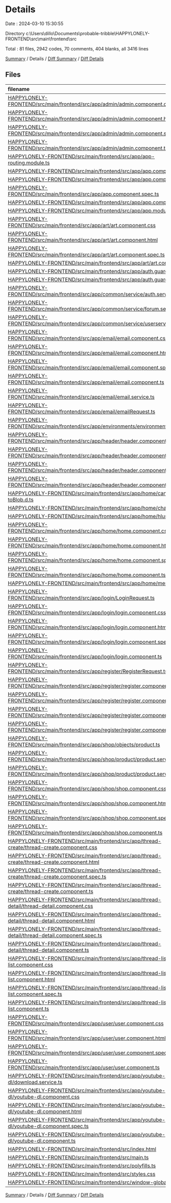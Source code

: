 # Details

Date : 2024-03-10 15:30:55

Directory c:\\Users\\dillo\\Documents\\probable-tribble\\HAPPYLONELY-FRONTEND\\src\\main\\frontend\\src

Total : 81 files,  2942 codes, 70 comments, 404 blanks, all 3416 lines

[Summary](results.md) / Details / [Diff Summary](diff.md) / [Diff Details](diff-details.md)

## Files
| filename | language | code | comment | blank | total |
| :--- | :--- | ---: | ---: | ---: | ---: |
| [HAPPYLONELY-FRONTEND/src/main/frontend/src/app/admin/admin.component.css](/HAPPYLONELY-FRONTEND/src/main/frontend/src/app/admin/admin.component.css) | CSS | 0 | 0 | 1 | 1 |
| [HAPPYLONELY-FRONTEND/src/main/frontend/src/app/admin/admin.component.html](/HAPPYLONELY-FRONTEND/src/main/frontend/src/app/admin/admin.component.html) | HTML | 70 | 0 | 4 | 74 |
| [HAPPYLONELY-FRONTEND/src/main/frontend/src/app/admin/admin.component.spec.ts](/HAPPYLONELY-FRONTEND/src/main/frontend/src/app/admin/admin.component.spec.ts) | TypeScript | 17 | 0 | 5 | 22 |
| [HAPPYLONELY-FRONTEND/src/main/frontend/src/app/admin/admin.component.ts](/HAPPYLONELY-FRONTEND/src/main/frontend/src/app/admin/admin.component.ts) | TypeScript | 221 | 0 | 14 | 235 |
| [HAPPYLONELY-FRONTEND/src/main/frontend/src/app/app-routing.module.ts](/HAPPYLONELY-FRONTEND/src/main/frontend/src/app/app-routing.module.ts) | TypeScript | 36 | 0 | 4 | 40 |
| [HAPPYLONELY-FRONTEND/src/main/frontend/src/app/app.component.css](/HAPPYLONELY-FRONTEND/src/main/frontend/src/app/app.component.css) | CSS | 3 | 1 | 0 | 4 |
| [HAPPYLONELY-FRONTEND/src/main/frontend/src/app/app.component.html](/HAPPYLONELY-FRONTEND/src/main/frontend/src/app/app.component.html) | HTML | 6 | 0 | 0 | 6 |
| [HAPPYLONELY-FRONTEND/src/main/frontend/src/app/app.component.spec.ts](/HAPPYLONELY-FRONTEND/src/main/frontend/src/app/app.component.spec.ts) | TypeScript | 25 | 0 | 5 | 30 |
| [HAPPYLONELY-FRONTEND/src/main/frontend/src/app/app.component.ts](/HAPPYLONELY-FRONTEND/src/main/frontend/src/app/app.component.ts) | TypeScript | 15 | 0 | 2 | 17 |
| [HAPPYLONELY-FRONTEND/src/main/frontend/src/app/app.module.ts](/HAPPYLONELY-FRONTEND/src/main/frontend/src/app/app.module.ts) | TypeScript | 91 | 0 | 4 | 95 |
| [HAPPYLONELY-FRONTEND/src/main/frontend/src/app/art/art.component.css](/HAPPYLONELY-FRONTEND/src/main/frontend/src/app/art/art.component.css) | CSS | 39 | 0 | 7 | 46 |
| [HAPPYLONELY-FRONTEND/src/main/frontend/src/app/art/art.component.html](/HAPPYLONELY-FRONTEND/src/main/frontend/src/app/art/art.component.html) | HTML | 21 | 0 | 2 | 23 |
| [HAPPYLONELY-FRONTEND/src/main/frontend/src/app/art/art.component.spec.ts](/HAPPYLONELY-FRONTEND/src/main/frontend/src/app/art/art.component.spec.ts) | TypeScript | 17 | 0 | 5 | 22 |
| [HAPPYLONELY-FRONTEND/src/main/frontend/src/app/art/art.component.ts](/HAPPYLONELY-FRONTEND/src/main/frontend/src/app/art/art.component.ts) | TypeScript | 121 | 0 | 5 | 126 |
| [HAPPYLONELY-FRONTEND/src/main/frontend/src/app/auth.guard.spec.ts](/HAPPYLONELY-FRONTEND/src/main/frontend/src/app/auth.guard.spec.ts) | TypeScript | 18 | 0 | 5 | 23 |
| [HAPPYLONELY-FRONTEND/src/main/frontend/src/app/auth.guard.ts](/HAPPYLONELY-FRONTEND/src/main/frontend/src/app/auth.guard.ts) | TypeScript | 11 | 0 | 5 | 16 |
| [HAPPYLONELY-FRONTEND/src/main/frontend/src/app/common/service/auth.service.ts](/HAPPYLONELY-FRONTEND/src/main/frontend/src/app/common/service/auth.service.ts) | TypeScript | 21 | 0 | 3 | 24 |
| [HAPPYLONELY-FRONTEND/src/main/frontend/src/app/common/service/forum.service.ts](/HAPPYLONELY-FRONTEND/src/main/frontend/src/app/common/service/forum.service.ts) | TypeScript | 42 | 0 | 4 | 46 |
| [HAPPYLONELY-FRONTEND/src/main/frontend/src/app/common/service/userservice.ts](/HAPPYLONELY-FRONTEND/src/main/frontend/src/app/common/service/userservice.ts) | TypeScript | 60 | 0 | 10 | 70 |
| [HAPPYLONELY-FRONTEND/src/main/frontend/src/app/email/email.component.css](/HAPPYLONELY-FRONTEND/src/main/frontend/src/app/email/email.component.css) | CSS | 0 | 0 | 1 | 1 |
| [HAPPYLONELY-FRONTEND/src/main/frontend/src/app/email/email.component.html](/HAPPYLONELY-FRONTEND/src/main/frontend/src/app/email/email.component.html) | HTML | 1 | 0 | 1 | 2 |
| [HAPPYLONELY-FRONTEND/src/main/frontend/src/app/email/email.component.spec.ts](/HAPPYLONELY-FRONTEND/src/main/frontend/src/app/email/email.component.spec.ts) | TypeScript | 18 | 0 | 6 | 24 |
| [HAPPYLONELY-FRONTEND/src/main/frontend/src/app/email/email.component.ts](/HAPPYLONELY-FRONTEND/src/main/frontend/src/app/email/email.component.ts) | TypeScript | 10 | 0 | 3 | 13 |
| [HAPPYLONELY-FRONTEND/src/main/frontend/src/app/email/email.service.ts](/HAPPYLONELY-FRONTEND/src/main/frontend/src/app/email/email.service.ts) | TypeScript | 19 | 0 | 2 | 21 |
| [HAPPYLONELY-FRONTEND/src/main/frontend/src/app/email/emailRequest.ts](/HAPPYLONELY-FRONTEND/src/main/frontend/src/app/email/emailRequest.ts) | TypeScript | 8 | 0 | 1 | 9 |
| [HAPPYLONELY-FRONTEND/src/main/frontend/src/app/environments/environment.ts](/HAPPYLONELY-FRONTEND/src/main/frontend/src/app/environments/environment.ts) | TypeScript | 4 | 0 | 0 | 4 |
| [HAPPYLONELY-FRONTEND/src/main/frontend/src/app/header/header.component.css](/HAPPYLONELY-FRONTEND/src/main/frontend/src/app/header/header.component.css) | CSS | 36 | 0 | 6 | 42 |
| [HAPPYLONELY-FRONTEND/src/main/frontend/src/app/header/header.component.html](/HAPPYLONELY-FRONTEND/src/main/frontend/src/app/header/header.component.html) | HTML | 3 | 0 | 0 | 3 |
| [HAPPYLONELY-FRONTEND/src/main/frontend/src/app/header/header.component.spec.ts](/HAPPYLONELY-FRONTEND/src/main/frontend/src/app/header/header.component.spec.ts) | TypeScript | 17 | 0 | 5 | 22 |
| [HAPPYLONELY-FRONTEND/src/main/frontend/src/app/header/header.component.ts](/HAPPYLONELY-FRONTEND/src/main/frontend/src/app/header/header.component.ts) | TypeScript | 46 | 0 | 5 | 51 |
| [HAPPYLONELY-FRONTEND/src/main/frontend/src/app/home/canvas-toBlob.d.ts](/HAPPYLONELY-FRONTEND/src/main/frontend/src/app/home/canvas-toBlob.d.ts) | TypeScript | 1 | 0 | 1 | 2 |
| [HAPPYLONELY-FRONTEND/src/main/frontend/src/app/home/chat.service.ts](/HAPPYLONELY-FRONTEND/src/main/frontend/src/app/home/chat.service.ts) | TypeScript | 62 | 2 | 9 | 73 |
| [HAPPYLONELY-FRONTEND/src/main/frontend/src/app/home/hluser.ts](/HAPPYLONELY-FRONTEND/src/main/frontend/src/app/home/hluser.ts) | TypeScript | 7 | 0 | 2 | 9 |
| [HAPPYLONELY-FRONTEND/src/main/frontend/src/app/home/home.component.css](/HAPPYLONELY-FRONTEND/src/main/frontend/src/app/home/home.component.css) | CSS | 141 | 0 | 25 | 166 |
| [HAPPYLONELY-FRONTEND/src/main/frontend/src/app/home/home.component.html](/HAPPYLONELY-FRONTEND/src/main/frontend/src/app/home/home.component.html) | HTML | 78 | 5 | 7 | 90 |
| [HAPPYLONELY-FRONTEND/src/main/frontend/src/app/home/home.component.spec.ts](/HAPPYLONELY-FRONTEND/src/main/frontend/src/app/home/home.component.spec.ts) | TypeScript | 17 | 0 | 5 | 22 |
| [HAPPYLONELY-FRONTEND/src/main/frontend/src/app/home/home.component.ts](/HAPPYLONELY-FRONTEND/src/main/frontend/src/app/home/home.component.ts) | TypeScript | 238 | 47 | 24 | 309 |
| [HAPPYLONELY-FRONTEND/src/main/frontend/src/app/home/message.ts](/HAPPYLONELY-FRONTEND/src/main/frontend/src/app/home/message.ts) | TypeScript | 24 | 1 | 6 | 31 |
| [HAPPYLONELY-FRONTEND/src/main/frontend/src/app/login/LoginRequest.ts](/HAPPYLONELY-FRONTEND/src/main/frontend/src/app/login/LoginRequest.ts) | TypeScript | 5 | 0 | 0 | 5 |
| [HAPPYLONELY-FRONTEND/src/main/frontend/src/app/login/login.component.css](/HAPPYLONELY-FRONTEND/src/main/frontend/src/app/login/login.component.css) | CSS | 61 | 0 | 11 | 72 |
| [HAPPYLONELY-FRONTEND/src/main/frontend/src/app/login/login.component.html](/HAPPYLONELY-FRONTEND/src/main/frontend/src/app/login/login.component.html) | HTML | 32 | 0 | 0 | 32 |
| [HAPPYLONELY-FRONTEND/src/main/frontend/src/app/login/login.component.spec.ts](/HAPPYLONELY-FRONTEND/src/main/frontend/src/app/login/login.component.spec.ts) | TypeScript | 17 | 0 | 5 | 22 |
| [HAPPYLONELY-FRONTEND/src/main/frontend/src/app/login/login.component.ts](/HAPPYLONELY-FRONTEND/src/main/frontend/src/app/login/login.component.ts) | TypeScript | 43 | 1 | 3 | 47 |
| [HAPPYLONELY-FRONTEND/src/main/frontend/src/app/register/RegisterRequest.ts](/HAPPYLONELY-FRONTEND/src/main/frontend/src/app/register/RegisterRequest.ts) | TypeScript | 5 | 0 | 0 | 5 |
| [HAPPYLONELY-FRONTEND/src/main/frontend/src/app/register/register.component.css](/HAPPYLONELY-FRONTEND/src/main/frontend/src/app/register/register.component.css) | CSS | 51 | 0 | 11 | 62 |
| [HAPPYLONELY-FRONTEND/src/main/frontend/src/app/register/register.component.html](/HAPPYLONELY-FRONTEND/src/main/frontend/src/app/register/register.component.html) | HTML | 48 | 0 | 0 | 48 |
| [HAPPYLONELY-FRONTEND/src/main/frontend/src/app/register/register.component.spec.ts](/HAPPYLONELY-FRONTEND/src/main/frontend/src/app/register/register.component.spec.ts) | TypeScript | 17 | 0 | 5 | 22 |
| [HAPPYLONELY-FRONTEND/src/main/frontend/src/app/register/register.component.ts](/HAPPYLONELY-FRONTEND/src/main/frontend/src/app/register/register.component.ts) | TypeScript | 55 | 0 | 6 | 61 |
| [HAPPYLONELY-FRONTEND/src/main/frontend/src/app/shop/objects/product.ts](/HAPPYLONELY-FRONTEND/src/main/frontend/src/app/shop/objects/product.ts) | TypeScript | 9 | 0 | 0 | 9 |
| [HAPPYLONELY-FRONTEND/src/main/frontend/src/app/shop/product/product.service.spec.ts](/HAPPYLONELY-FRONTEND/src/main/frontend/src/app/shop/product/product.service.spec.ts) | TypeScript | 12 | 0 | 5 | 17 |
| [HAPPYLONELY-FRONTEND/src/main/frontend/src/app/shop/product/product.service.ts](/HAPPYLONELY-FRONTEND/src/main/frontend/src/app/shop/product/product.service.ts) | TypeScript | 28 | 0 | 7 | 35 |
| [HAPPYLONELY-FRONTEND/src/main/frontend/src/app/shop/shop.component.css](/HAPPYLONELY-FRONTEND/src/main/frontend/src/app/shop/shop.component.css) | CSS | 52 | 0 | 10 | 62 |
| [HAPPYLONELY-FRONTEND/src/main/frontend/src/app/shop/shop.component.html](/HAPPYLONELY-FRONTEND/src/main/frontend/src/app/shop/shop.component.html) | HTML | 30 | 1 | 1 | 32 |
| [HAPPYLONELY-FRONTEND/src/main/frontend/src/app/shop/shop.component.spec.ts](/HAPPYLONELY-FRONTEND/src/main/frontend/src/app/shop/shop.component.spec.ts) | TypeScript | 44 | 0 | 9 | 53 |
| [HAPPYLONELY-FRONTEND/src/main/frontend/src/app/shop/shop.component.ts](/HAPPYLONELY-FRONTEND/src/main/frontend/src/app/shop/shop.component.ts) | TypeScript | 83 | 0 | 10 | 93 |
| [HAPPYLONELY-FRONTEND/src/main/frontend/src/app/thread-create/thread-create.component.css](/HAPPYLONELY-FRONTEND/src/main/frontend/src/app/thread-create/thread-create.component.css) | CSS | 31 | 0 | 6 | 37 |
| [HAPPYLONELY-FRONTEND/src/main/frontend/src/app/thread-create/thread-create.component.html](/HAPPYLONELY-FRONTEND/src/main/frontend/src/app/thread-create/thread-create.component.html) | HTML | 27 | 0 | 0 | 27 |
| [HAPPYLONELY-FRONTEND/src/main/frontend/src/app/thread-create/thread-create.component.spec.ts](/HAPPYLONELY-FRONTEND/src/main/frontend/src/app/thread-create/thread-create.component.spec.ts) | TypeScript | 17 | 0 | 5 | 22 |
| [HAPPYLONELY-FRONTEND/src/main/frontend/src/app/thread-create/thread-create.component.ts](/HAPPYLONELY-FRONTEND/src/main/frontend/src/app/thread-create/thread-create.component.ts) | TypeScript | 49 | 2 | 8 | 59 |
| [HAPPYLONELY-FRONTEND/src/main/frontend/src/app/thread-detail/thread-detail.component.css](/HAPPYLONELY-FRONTEND/src/main/frontend/src/app/thread-detail/thread-detail.component.css) | CSS | 73 | 0 | 15 | 88 |
| [HAPPYLONELY-FRONTEND/src/main/frontend/src/app/thread-detail/thread-detail.component.html](/HAPPYLONELY-FRONTEND/src/main/frontend/src/app/thread-detail/thread-detail.component.html) | HTML | 33 | 0 | 0 | 33 |
| [HAPPYLONELY-FRONTEND/src/main/frontend/src/app/thread-detail/thread-detail.component.spec.ts](/HAPPYLONELY-FRONTEND/src/main/frontend/src/app/thread-detail/thread-detail.component.spec.ts) | TypeScript | 17 | 0 | 5 | 22 |
| [HAPPYLONELY-FRONTEND/src/main/frontend/src/app/thread-detail/thread-detail.component.ts](/HAPPYLONELY-FRONTEND/src/main/frontend/src/app/thread-detail/thread-detail.component.ts) | TypeScript | 101 | 0 | 6 | 107 |
| [HAPPYLONELY-FRONTEND/src/main/frontend/src/app/thread-list/thread-list.component.css](/HAPPYLONELY-FRONTEND/src/main/frontend/src/app/thread-list/thread-list.component.css) | CSS | 65 | 0 | 11 | 76 |
| [HAPPYLONELY-FRONTEND/src/main/frontend/src/app/thread-list/thread-list.component.html](/HAPPYLONELY-FRONTEND/src/main/frontend/src/app/thread-list/thread-list.component.html) | HTML | 37 | 0 | 2 | 39 |
| [HAPPYLONELY-FRONTEND/src/main/frontend/src/app/thread-list/thread-list.component.spec.ts](/HAPPYLONELY-FRONTEND/src/main/frontend/src/app/thread-list/thread-list.component.spec.ts) | TypeScript | 17 | 0 | 5 | 22 |
| [HAPPYLONELY-FRONTEND/src/main/frontend/src/app/thread-list/thread-list.component.ts](/HAPPYLONELY-FRONTEND/src/main/frontend/src/app/thread-list/thread-list.component.ts) | TypeScript | 31 | 0 | 6 | 37 |
| [HAPPYLONELY-FRONTEND/src/main/frontend/src/app/user/user.component.css](/HAPPYLONELY-FRONTEND/src/main/frontend/src/app/user/user.component.css) | CSS | 0 | 0 | 1 | 1 |
| [HAPPYLONELY-FRONTEND/src/main/frontend/src/app/user/user.component.html](/HAPPYLONELY-FRONTEND/src/main/frontend/src/app/user/user.component.html) | HTML | 18 | 4 | 3 | 25 |
| [HAPPYLONELY-FRONTEND/src/main/frontend/src/app/user/user.component.spec.ts](/HAPPYLONELY-FRONTEND/src/main/frontend/src/app/user/user.component.spec.ts) | TypeScript | 17 | 0 | 5 | 22 |
| [HAPPYLONELY-FRONTEND/src/main/frontend/src/app/user/user.component.ts](/HAPPYLONELY-FRONTEND/src/main/frontend/src/app/user/user.component.ts) | TypeScript | 84 | 0 | 3 | 87 |
| [HAPPYLONELY-FRONTEND/src/main/frontend/src/app/youtube-dl/download.service.ts](/HAPPYLONELY-FRONTEND/src/main/frontend/src/app/youtube-dl/download.service.ts) | TypeScript | 13 | 0 | 2 | 15 |
| [HAPPYLONELY-FRONTEND/src/main/frontend/src/app/youtube-dl/youtube-dl.component.css](/HAPPYLONELY-FRONTEND/src/main/frontend/src/app/youtube-dl/youtube-dl.component.css) | CSS | 21 | 0 | 4 | 25 |
| [HAPPYLONELY-FRONTEND/src/main/frontend/src/app/youtube-dl/youtube-dl.component.html](/HAPPYLONELY-FRONTEND/src/main/frontend/src/app/youtube-dl/youtube-dl.component.html) | HTML | 20 | 4 | 1 | 25 |
| [HAPPYLONELY-FRONTEND/src/main/frontend/src/app/youtube-dl/youtube-dl.component.spec.ts](/HAPPYLONELY-FRONTEND/src/main/frontend/src/app/youtube-dl/youtube-dl.component.spec.ts) | TypeScript | 17 | 0 | 5 | 22 |
| [HAPPYLONELY-FRONTEND/src/main/frontend/src/app/youtube-dl/youtube-dl.component.ts](/HAPPYLONELY-FRONTEND/src/main/frontend/src/app/youtube-dl/youtube-dl.component.ts) | TypeScript | 38 | 0 | 6 | 44 |
| [HAPPYLONELY-FRONTEND/src/main/frontend/src/index.html](/HAPPYLONELY-FRONTEND/src/main/frontend/src/index.html) | HTML | 16 | 1 | 3 | 20 |
| [HAPPYLONELY-FRONTEND/src/main/frontend/src/main.ts](/HAPPYLONELY-FRONTEND/src/main/frontend/src/main.ts) | TypeScript | 4 | 0 | 4 | 8 |
| [HAPPYLONELY-FRONTEND/src/main/frontend/src/polyfills.ts](/HAPPYLONELY-FRONTEND/src/main/frontend/src/polyfills.ts) | TypeScript | 1 | 0 | 1 | 2 |
| [HAPPYLONELY-FRONTEND/src/main/frontend/src/styles.css](/HAPPYLONELY-FRONTEND/src/main/frontend/src/styles.css) | CSS | 35 | 1 | 20 | 56 |
| [HAPPYLONELY-FRONTEND/src/main/frontend/src/window-global-fix.ts](/HAPPYLONELY-FRONTEND/src/main/frontend/src/window-global-fix.ts) | TypeScript | 4 | 0 | 0 | 4 |

[Summary](results.md) / Details / [Diff Summary](diff.md) / [Diff Details](diff-details.md)